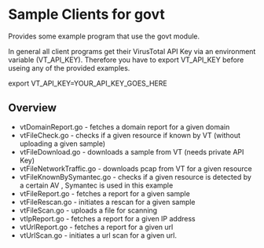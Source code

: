 # Sample Clients for govt

Provides some example program that use the govt module.

In general all client programs get their VirusTotal API Key via an environment variable (VT_API_KEY).
Therefore you have to export VT_API_KEY before useing any of the provided examples.

 export VT_API_KEY=YOUR_API_KEY_GOES_HERE


## Overview

* vtDomainReport.go - fetches a domain report for a given domain
* vtFileCheck.go - checks if a given resource if known by VT (without uploading a given sample)
* vtFileDownload.go - downloads a sample from VT (needs private API Key)
* vtFileNetworkTraffic.go - downloads pcap from VT for a given resource
* vtFileKnownBySymantec.go - checks if a given resource is detected by a certain AV , Symantec is used in this example
* vtFileReport.go - fetches a report for a given sample
* vtFileRescan.go - initiates a rescan for a given sample
* vtFileScan.go - uploads a file for scanning
* vtIpReport.go - fetches a report for a given IP address
* vtUrlReport.go - fetches a report for a given url
* vtUrlScan.go - initiates a url scan for a given url.
